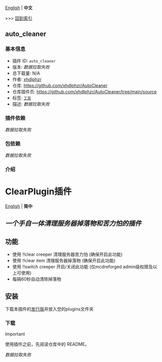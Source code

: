 [English](readme.md) | **中文**

\>\>\> [回到索引](/readme-zh_cn.md)

## auto_cleaner

### 基本信息

- 插件 ID: `auto_cleaner`
- 版本: *数据拉取失败*
- 总下载量: N/A
- 作者: [xhdlphzr](https://github.com/xhdlphzr)
- 仓库: https://github.com/xhdlphzr/AutoCleaner
- 仓库插件页: https://github.com/xhdlphzr/AutoCleaner/tree/main/source
- 标签: [`工具`](/labels/tool/readme-zh_cn.md)
- 描述: *数据拉取失败*

### 插件依赖

*数据拉取失败*

### 包依赖

*数据拉取失败*

### 介绍

# ClearPlugin插件

[English](https://github.com/xhdlphzr/AutoCleaner/tree/main/source/README.md) | **简中**

## _一个手自一体清理服务器掉落物和苦力怕的插件_

## 功能

- 使用 !!clear creeper 清理服务器苦力怕 (确保开启此功能)
- 使用 !!clear item 清理服务器掉落物 (确保开启此功能)
- 使用 !!switch creeper 开启/关闭此功能 (仅mcdreforged admin级权限及以上可使用)
- 每隔60秒自动清除掉落物

## 安装

下载本插件的[发行版](https://github.com/xhdlphzr/ClearPlugin/releases)并放入您的plugins文件夹

### 下载

> [!IMPORTANT]
> 使用插件之前，先阅读仓库中的 README。

*数据拉取失败*

